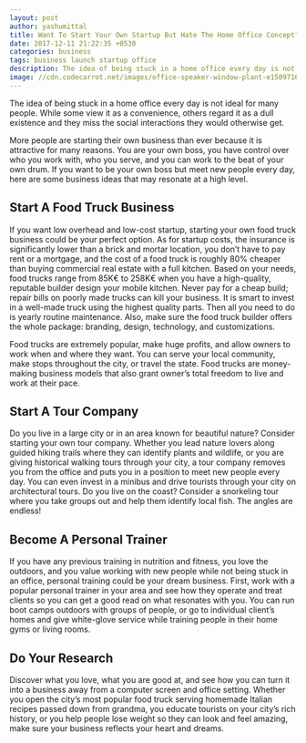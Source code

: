 ```yaml
---
layout: post
author: yashumittal
title: Want To Start Your Own Startup But Hate The Home Office Concept?
date: 2017-12-11 21:22:35 +0530
categories: business
tags: business launch startup office
description: The idea of being stuck in a home office every day is not ideal for many people. While some view it as a convenience, others regard it as a dull existence.
image: //cdn.codecarrot.net/images/office-speaker-window-plant-e1509716706741.jpg
---
```


The idea of being stuck in a home office every day is not ideal for many people. While some view it as a convenience, others regard it as a dull existence and they miss the social interactions they would otherwise get.

More people are starting their own business than ever because it is attractive for many reasons. You are your own boss, you have control over who you work with, who you serve, and you can work to the beat of your own drum. If you want to be your own boss but meet new people every day, here are some business ideas that may resonate at a high level.

## Start A Food Truck Business

If you want low overhead and low-cost startup, starting your own food truck business could be your perfect option. As for startup costs, the insurance is significantly lower than a brick and mortar location, you don’t have to pay rent or a mortgage, and the cost of a food truck is roughly 80% cheaper than buying commercial real estate with a full kitchen. Based on your needs, food trucks range from 85K€ to 258K€ when you have a high-quality, reputable builder design your mobile kitchen. Never pay for a cheap build; repair bills on poorly made trucks can kill your business. It is smart to invest in a well-made truck using the highest quality parts. Then all you need to do is yearly routine maintenance. Also, make sure the food truck builder offers the whole package: branding, design, technology, and customizations.

Food trucks are extremely popular, make huge profits, and allow owners to work when and where they want. You can serve your local community, make stops throughout the city, or travel the state. Food trucks are money-making business models that also grant owner’s total freedom to live and work at their pace.

## Start A Tour Company

Do you live in a large city or in an area known for beautiful nature? Consider starting your own tour company. Whether you lead nature lovers along guided hiking trails where they can identify plants and wildlife, or you are giving historical walking tours through your city, a tour company removes you from the office and puts you in a position to meet new people every day. You can even invest in a minibus and drive tourists through your city on architectural tours. Do you live on the coast? Consider a snorkeling tour where you take groups out and help them identify local fish. The angles are endless!

## Become A Personal Trainer

If you have any previous training in nutrition and fitness, you love the outdoors, and you value working with new people while not being stuck in an office, personal training could be your dream business. First, work with a popular personal trainer in your area and see how they operate and treat clients so you can get a good read on what resonates with you. You can run boot camps outdoors with groups of people, or go to individual client’s homes and give white-glove service while training people in their home gyms or living rooms.

## Do Your Research

Discover what you love, what you are good at, and see how you can turn it into a business away from a computer screen and office setting. Whether you open the city’s most popular food truck serving homemade Italian recipes passed down from grandma, you educate tourists on your city’s rich history, or you help people lose weight so they can look and feel amazing, make sure your business reflects your heart and dreams.
